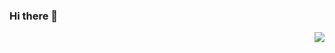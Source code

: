 ### Hi there 👋

<!--
**CaptainEven/CaptainEven** is a ✨ _special_ ✨ repository because its `README.md` (this file) appears on your GitHub profile.

Here are some ideas to get you started:

# 🔭 I’m currently working on computer vision
- 🌱 I’m currently learning math and algorithms
- 👯 I’m looking to collaborate on ...
- 🤔 I’m looking for help with ...
- 💬 Ask me about ...
- 📫 How to reach me: ...
- 😄 Pronouns: ...
- ⚡ Fun fact: ...
-->
<img align="right" src="https://github-readme-stats.vercel.app/api?username=CaptainEven&show_icons=true&icon_color=CE1D2D&text_color=718096&bg_color=ffffff&hide_title=true" />
